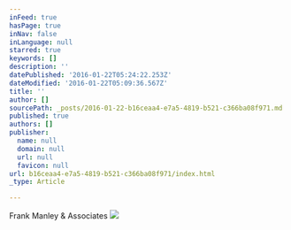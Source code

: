 ```yaml
---
inFeed: true
hasPage: true
inNav: false
inLanguage: null
starred: true
keywords: []
description: ''
datePublished: '2016-01-22T05:24:22.253Z'
dateModified: '2016-01-22T05:09:36.567Z'
title: ''
author: []
sourcePath: _posts/2016-01-22-b16ceaa4-e7a5-4819-b521-c366ba08f971.md
published: true
authors: []
publisher:
  name: null
  domain: null
  url: null
  favicon: null
url: b16ceaa4-e7a5-4819-b521-c366ba08f971/index.html
_type: Article

---
```

Frank Manley & Associates ![](https://the-grid-user-content.s3-us-west-2.amazonaws.com/549307e0-009c-4ab9-9720-04ecdf14297b.jpg)